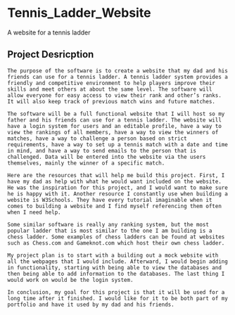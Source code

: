 # Tennis_Ladder_Website
A website for a tennis ladder

## Project Desricption 

    The purpose of the software is to create a website that my dad and his friends can use for a tennis ladder. A tennis ladder system provides a friendly and competitive environment to help players improve their skills and meet others at about the same level. The software will allow everyone for easy access to view their rank and other’s ranks. It will also keep track of previous match wins and future matches.

    The software will be a full functional website that I will host so my father and his friends can use for a tennis ladder. The website will have a login system for users and an editable profile, have a way to view the rankings of all members, have a way to view the winners of matches, have a way to challenge a person based on strict requirements, have a way to set up a tennis match with a date and time in mind, and have a way to send emails to the person that is challenged. Data will be entered into the website via the users themselves, mainly the winner of a specific match.

    Here are the resources that will help me build this project. First, I have my dad as help with what he would want included on the website. He was the inspiration for this project, and I would want to make sure he is happy with it. Another resource I constantly use when building a website is W3Schools. They have every tutorial imaginable when it comes to building a website and I find myself referencing them often when I need help. 

    Some similar software is really any ranking system, but the most popular ladder that is most similar to the one I am building is a chess ladder. Some examples of chess ladders can be found at websites such as Chess.com and Gameknot.com which host their own chess ladder.

    My project plan is to start with a building out a mock website with all the webpages that I would include. Afterward, I would begin adding in functionality, starting with being able to view the databases and then being able to add information to the databases. The last thing I would work on would be the login system.

    In conclusion, my goal for this project is that it will be used for a long time after it finished. I would like for it to be both part of my portfolio and have it used by my dad and his friends.

